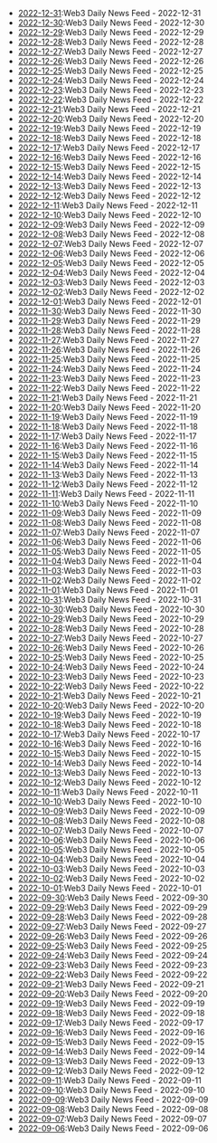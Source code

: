 * [2022-12-31](./archive/2022/2022-12-31.md):Web3 Daily News Feed - 2022-12-31
* [2022-12-30](./archive/2022/2022-12-30.md):Web3 Daily News Feed - 2022-12-30
* [2022-12-29](./archive/2022/2022-12-29.md):Web3 Daily News Feed - 2022-12-29
* [2022-12-28](./archive/2022/2022-12-28.md):Web3 Daily News Feed - 2022-12-28
* [2022-12-27](./archive/2022/2022-12-27.md):Web3 Daily News Feed - 2022-12-27
* [2022-12-26](./archive/2022/2022-12-26.md):Web3 Daily News Feed - 2022-12-26
* [2022-12-25](./archive/2022/2022-12-25.md):Web3 Daily News Feed - 2022-12-25
* [2022-12-24](./archive/2022/2022-12-24.md):Web3 Daily News Feed - 2022-12-24
* [2022-12-23](./archive/2022/2022-12-23.md):Web3 Daily News Feed - 2022-12-23
* [2022-12-22](./archive/2022/2022-12-22.md):Web3 Daily News Feed - 2022-12-22
* [2022-12-21](./archive/2022/2022-12-21.md):Web3 Daily News Feed - 2022-12-21
* [2022-12-20](./archive/2022/2022-12-20.md):Web3 Daily News Feed - 2022-12-20
* [2022-12-19](./archive/2022/2022-12-19.md):Web3 Daily News Feed - 2022-12-19
* [2022-12-18](./archive/2022/2022-12-18.md):Web3 Daily News Feed - 2022-12-18
* [2022-12-17](./archive/2022/2022-12-17.md):Web3 Daily News Feed - 2022-12-17
* [2022-12-16](./archive/2022/2022-12-16.md):Web3 Daily News Feed - 2022-12-16
* [2022-12-15](./archive/2022/2022-12-15.md):Web3 Daily News Feed - 2022-12-15
* [2022-12-14](./archive/2022/2022-12-14.md):Web3 Daily News Feed - 2022-12-14
* [2022-12-13](./archive/2022/2022-12-13.md):Web3 Daily News Feed - 2022-12-13
* [2022-12-12](./archive/2022/2022-12-12.md):Web3 Daily News Feed - 2022-12-12
* [2022-12-11](./archive/2022/2022-12-11.md):Web3 Daily News Feed - 2022-12-11
* [2022-12-10](./archive/2022/2022-12-10.md):Web3 Daily News Feed - 2022-12-10
* [2022-12-09](./archive/2022/2022-12-09.md):Web3 Daily News Feed - 2022-12-09
* [2022-12-08](./archive/2022/2022-12-08.md):Web3 Daily News Feed - 2022-12-08
* [2022-12-07](./archive/2022/2022-12-07.md):Web3 Daily News Feed - 2022-12-07
* [2022-12-06](./archive/2022/2022-12-06.md):Web3 Daily News Feed - 2022-12-06
* [2022-12-05](./archive/2022/2022-12-05.md):Web3 Daily News Feed - 2022-12-05
* [2022-12-04](./archive/2022/2022-12-04.md):Web3 Daily News Feed - 2022-12-04
* [2022-12-03](./archive/2022/2022-12-03.md):Web3 Daily News Feed - 2022-12-03
* [2022-12-02](./archive/2022/2022-12-02.md):Web3 Daily News Feed - 2022-12-02
* [2022-12-01](./archive/2022/2022-12-01.md):Web3 Daily News Feed - 2022-12-01
* [2022-11-30](./archive/2022/2022-11-30.md):Web3 Daily News Feed - 2022-11-30
* [2022-11-29](./archive/2022/2022-11-29.md):Web3 Daily News Feed - 2022-11-29
* [2022-11-28](./archive/2022/2022-11-28.md):Web3 Daily News Feed - 2022-11-28
* [2022-11-27](./archive/2022/2022-11-27.md):Web3 Daily News Feed - 2022-11-27
* [2022-11-26](./archive/2022/2022-11-26.md):Web3 Daily News Feed - 2022-11-26
* [2022-11-25](./archive/2022/2022-11-25.md):Web3 Daily News Feed - 2022-11-25
* [2022-11-24](./archive/2022/2022-11-24.md):Web3 Daily News Feed - 2022-11-24
* [2022-11-23](./archive/2022/2022-11-23.md):Web3 Daily News Feed - 2022-11-23
* [2022-11-22](./archive/2022/2022-11-22.md):Web3 Daily News Feed - 2022-11-22
* [2022-11-21](./archive/2022/2022-11-21.md):Web3 Daily News Feed - 2022-11-21
* [2022-11-20](./archive/2022/2022-11-20.md):Web3 Daily News Feed - 2022-11-20
* [2022-11-19](./archive/2022/2022-11-19.md):Web3 Daily News Feed - 2022-11-19
* [2022-11-18](./archive/2022/2022-11-18.md):Web3 Daily News Feed - 2022-11-18
* [2022-11-17](./archive/2022/2022-11-17.md):Web3 Daily News Feed - 2022-11-17
* [2022-11-16](./archive/2022/2022-11-16.md):Web3 Daily News Feed - 2022-11-16
* [2022-11-15](./archive/2022/2022-11-15.md):Web3 Daily News Feed - 2022-11-15
* [2022-11-14](./archive/2022/2022-11-14.md):Web3 Daily News Feed - 2022-11-14
* [2022-11-13](./archive/2022/2022-11-13.md):Web3 Daily News Feed - 2022-11-13
* [2022-11-12](./archive/2022/2022-11-12.md):Web3 Daily News Feed - 2022-11-12
* [2022-11-11](./archive/2022/2022-11-11.md):Web3 Daily News Feed - 2022-11-11
* [2022-11-10](./archive/2022/2022-11-10.md):Web3 Daily News Feed - 2022-11-10
* [2022-11-09](./archive/2022/2022-11-09.md):Web3 Daily News Feed - 2022-11-09
* [2022-11-08](./archive/2022/2022-11-08.md):Web3 Daily News Feed - 2022-11-08
* [2022-11-07](./archive/2022/2022-11-07.md):Web3 Daily News Feed - 2022-11-07
* [2022-11-06](./archive/2022/2022-11-06.md):Web3 Daily News Feed - 2022-11-06
* [2022-11-05](./archive/2022/2022-11-05.md):Web3 Daily News Feed - 2022-11-05
* [2022-11-04](./archive/2022/2022-11-04.md):Web3 Daily News Feed - 2022-11-04
* [2022-11-03](./archive/2022/2022-11-03.md):Web3 Daily News Feed - 2022-11-03
* [2022-11-02](./archive/2022/2022-11-02.md):Web3 Daily News Feed - 2022-11-02
* [2022-11-01](./archive/2022/2022-11-01.md):Web3 Daily News Feed - 2022-11-01
* [2022-10-31](./archive/2022/2022-10-31.md):Web3 Daily News Feed - 2022-10-31
* [2022-10-30](./archive/2022/2022-10-30.md):Web3 Daily News Feed - 2022-10-30
* [2022-10-29](./archive/2022/2022-10-29.md):Web3 Daily News Feed - 2022-10-29
* [2022-10-28](./archive/2022/2022-10-28.md):Web3 Daily News Feed - 2022-10-28
* [2022-10-27](./archive/2022/2022-10-27.md):Web3 Daily News Feed - 2022-10-27
* [2022-10-26](./archive/2022/2022-10-26.md):Web3 Daily News Feed - 2022-10-26
* [2022-10-25](./archive/2022/2022-10-25.md):Web3 Daily News Feed - 2022-10-25
* [2022-10-24](./archive/2022/2022-10-24.md):Web3 Daily News Feed - 2022-10-24
* [2022-10-23](./archive/2022/2022-10-23.md):Web3 Daily News Feed - 2022-10-23
* [2022-10-22](./archive/2022/2022-10-22.md):Web3 Daily News Feed - 2022-10-22
* [2022-10-21](./archive/2022/2022-10-21.md):Web3 Daily News Feed - 2022-10-21
* [2022-10-20](./archive/2022/2022-10-20.md):Web3 Daily News Feed - 2022-10-20
* [2022-10-19](./archive/2022/2022-10-19.md):Web3 Daily News Feed - 2022-10-19
* [2022-10-18](./archive/2022/2022-10-18.md):Web3 Daily News Feed - 2022-10-18
* [2022-10-17](./archive/2022/2022-10-17.md):Web3 Daily News Feed - 2022-10-17
* [2022-10-16](./archive/2022/2022-10-16.md):Web3 Daily News Feed - 2022-10-16
* [2022-10-15](./archive/2022/2022-10-15.md):Web3 Daily News Feed - 2022-10-15
* [2022-10-14](./archive/2022/2022-10-14.md):Web3 Daily News Feed - 2022-10-14
* [2022-10-13](./archive/2022/2022-10-13.md):Web3 Daily News Feed - 2022-10-13
* [2022-10-12](./archive/2022/2022-10-12.md):Web3 Daily News Feed - 2022-10-12
* [2022-10-11](./archive/2022/2022-10-11.md):Web3 Daily News Feed - 2022-10-11
* [2022-10-10](./archive/2022/2022-10-10.md):Web3 Daily News Feed - 2022-10-10
* [2022-10-09](./archive/2022/2022-10-09.md):Web3 Daily News Feed - 2022-10-09
* [2022-10-08](./archive/2022/2022-10-08.md):Web3 Daily News Feed - 2022-10-08
* [2022-10-07](./archive/2022/2022-10-07.md):Web3 Daily News Feed - 2022-10-07
* [2022-10-06](./archive/2022/2022-10-06.md):Web3 Daily News Feed - 2022-10-06
* [2022-10-05](./archive/2022/2022-10-05.md):Web3 Daily News Feed - 2022-10-05
* [2022-10-04](./archive/2022/2022-10-04.md):Web3 Daily News Feed - 2022-10-04
* [2022-10-03](./archive/2022/2022-10-03.md):Web3 Daily News Feed - 2022-10-03
* [2022-10-02](./archive/2022/2022-10-02.md):Web3 Daily News Feed - 2022-10-02
* [2022-10-01](./archive/2022/2022-10-01.md):Web3 Daily News Feed - 2022-10-01
* [2022-09-30](./archive/2022/2022-09-30.md):Web3 Daily News Feed - 2022-09-30
* [2022-09-29](./archive/2022/2022-09-29.md):Web3 Daily News Feed - 2022-09-29
* [2022-09-28](./archive/2022/2022-09-28.md):Web3 Daily News Feed - 2022-09-28
* [2022-09-27](./archive/2022/2022-09-27.md):Web3 Daily News Feed - 2022-09-27
* [2022-09-26](./archive/2022/2022-09-26.md):Web3 Daily News Feed - 2022-09-26
* [2022-09-25](./archive/2022/2022-09-25.md):Web3 Daily News Feed - 2022-09-25
* [2022-09-24](./archive/2022/2022-09-24.md):Web3 Daily News Feed - 2022-09-24
* [2022-09-23](./archive/2022/2022-09-23.md):Web3 Daily News Feed - 2022-09-23
* [2022-09-22](./archive/2022/2022-09-22.md):Web3 Daily News Feed - 2022-09-22
* [2022-09-21](./archive/2022/2022-09-21.md):Web3 Daily News Feed - 2022-09-21
* [2022-09-20](./archive/2022/2022-09-20.md):Web3 Daily News Feed - 2022-09-20
* [2022-09-19](./archive/2022/2022-09-19.md):Web3 Daily News Feed - 2022-09-19
* [2022-09-18](./archive/2022/2022-09-18.md):Web3 Daily News Feed - 2022-09-18
* [2022-09-17](./archive/2022/2022-09-17.md):Web3 Daily News Feed - 2022-09-17
* [2022-09-16](./archive/2022/2022-09-16.md):Web3 Daily News Feed - 2022-09-16
* [2022-09-15](./archive/2022/2022-09-15.md):Web3 Daily News Feed - 2022-09-15
* [2022-09-14](./archive/2022/2022-09-14.md):Web3 Daily News Feed - 2022-09-14
* [2022-09-13](./archive/2022/2022-09-13.md):Web3 Daily News Feed - 2022-09-13
* [2022-09-12](./archive/2022/2022-09-12.md):Web3 Daily News Feed - 2022-09-12
* [2022-09-11](./archive/2022/2022-09-11.md):Web3 Daily News Feed - 2022-09-11
* [2022-09-10](./archive/2022/2022-09-10.md):Web3 Daily News Feed - 2022-09-10
* [2022-09-09](./archive/2022/2022-09-09.md):Web3 Daily News Feed - 2022-09-09
* [2022-09-08](./archive/2022/2022-09-08.md):Web3 Daily News Feed - 2022-09-08
* [2022-09-07](./archive/2022/2022-09-07.md):Web3 Daily News Feed - 2022-09-07
* [2022-09-06](./archive/2022/2022-09-06.md):Web3 Daily News Feed - 2022-09-06